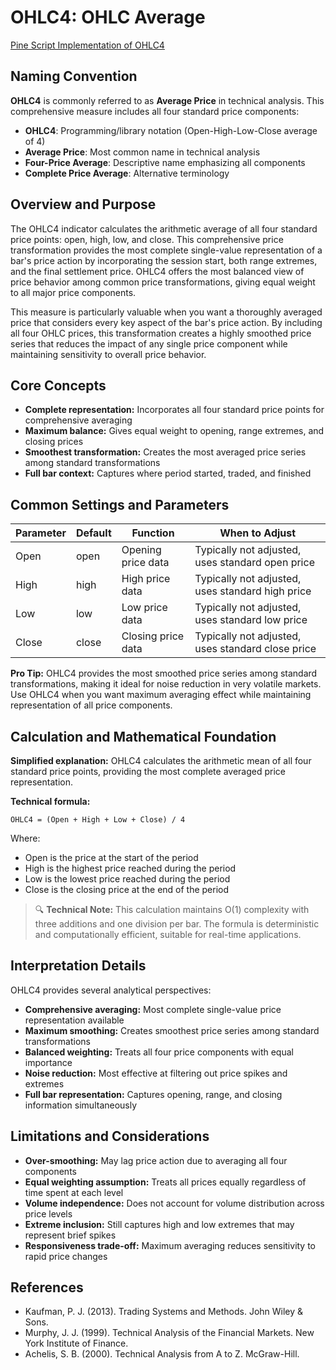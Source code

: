 # OHLC4: OHLC Average

[Pine Script Implementation of OHLC4](https://github.com/mihakralj/pinescript/blob/main/indicators/numerics/ohlc4.pine)

## Naming Convention

**OHLC4** is commonly referred to as **Average Price** in technical analysis. This comprehensive measure includes all four standard price components:

- **OHLC4**: Programming/library notation (Open-High-Low-Close average of 4)
- **Average Price**: Most common name in technical analysis
- **Four-Price Average**: Descriptive name emphasizing all components
- **Complete Price Average**: Alternative terminology

## Overview and Purpose

The OHLC4 indicator calculates the arithmetic average of all four standard price points: open, high, low, and close. This comprehensive price transformation provides the most complete single-value representation of a bar's price action by incorporating the session start, both range extremes, and the final settlement price. OHLC4 offers the most balanced view of price behavior among common price transformations, giving equal weight to all major price components.

This measure is particularly valuable when you want a thoroughly averaged price that considers every key aspect of the bar's price action. By including all four OHLC prices, this transformation creates a highly smoothed price series that reduces the impact of any single price component while maintaining sensitivity to overall price behavior.

## Core Concepts

* **Complete representation:** Incorporates all four standard price points for comprehensive averaging
* **Maximum balance:** Gives equal weight to opening, range extremes, and closing prices
* **Smoothest transformation:** Creates the most averaged price series among standard transformations
* **Full bar context:** Captures where period started, traded, and finished

## Common Settings and Parameters

| Parameter | Default | Function | When to Adjust |
|-----------|---------|----------|---------------|
| Open | open | Opening price data | Typically not adjusted, uses standard open price |
| High | high | High price data | Typically not adjusted, uses standard high price |
| Low | low | Low price data | Typically not adjusted, uses standard low price |
| Close | close | Closing price data | Typically not adjusted, uses standard close price |

**Pro Tip:** OHLC4 provides the most smoothed price series among standard transformations, making it ideal for noise reduction in very volatile markets. Use OHLC4 when you want maximum averaging effect while maintaining representation of all price components.

## Calculation and Mathematical Foundation

**Simplified explanation:**
OHLC4 calculates the arithmetic mean of all four standard price points, providing the most complete averaged price representation.

**Technical formula:**

```
OHLC4 = (Open + High + Low + Close) / 4
```

Where:
- Open is the price at the start of the period
- High is the highest price reached during the period
- Low is the lowest price reached during the period
- Close is the closing price at the end of the period

> 🔍 **Technical Note:** This calculation maintains O(1) complexity with three additions and one division per bar. The formula is deterministic and computationally efficient, suitable for real-time applications.

## Interpretation Details

OHLC4 provides several analytical perspectives:

* **Comprehensive averaging:** Most complete single-value price representation available
* **Maximum smoothing:** Creates smoothest price series among standard transformations
* **Balanced weighting:** Treats all four price components with equal importance
* **Noise reduction:** Most effective at filtering out price spikes and extremes
* **Full bar representation:** Captures opening, range, and closing information simultaneously

## Limitations and Considerations

* **Over-smoothing:** May lag price action due to averaging all four components
* **Equal weighting assumption:** Treats all prices equally regardless of time spent at each level
* **Volume independence:** Does not account for volume distribution across price levels
* **Extreme inclusion:** Still captures high and low extremes that may represent brief spikes
* **Responsiveness trade-off:** Maximum averaging reduces sensitivity to rapid price changes

## References

* Kaufman, P. J. (2013). Trading Systems and Methods. John Wiley & Sons.
* Murphy, J. J. (1999). Technical Analysis of the Financial Markets. New York Institute of Finance.
* Achelis, S. B. (2000). Technical Analysis from A to Z. McGraw-Hill.
